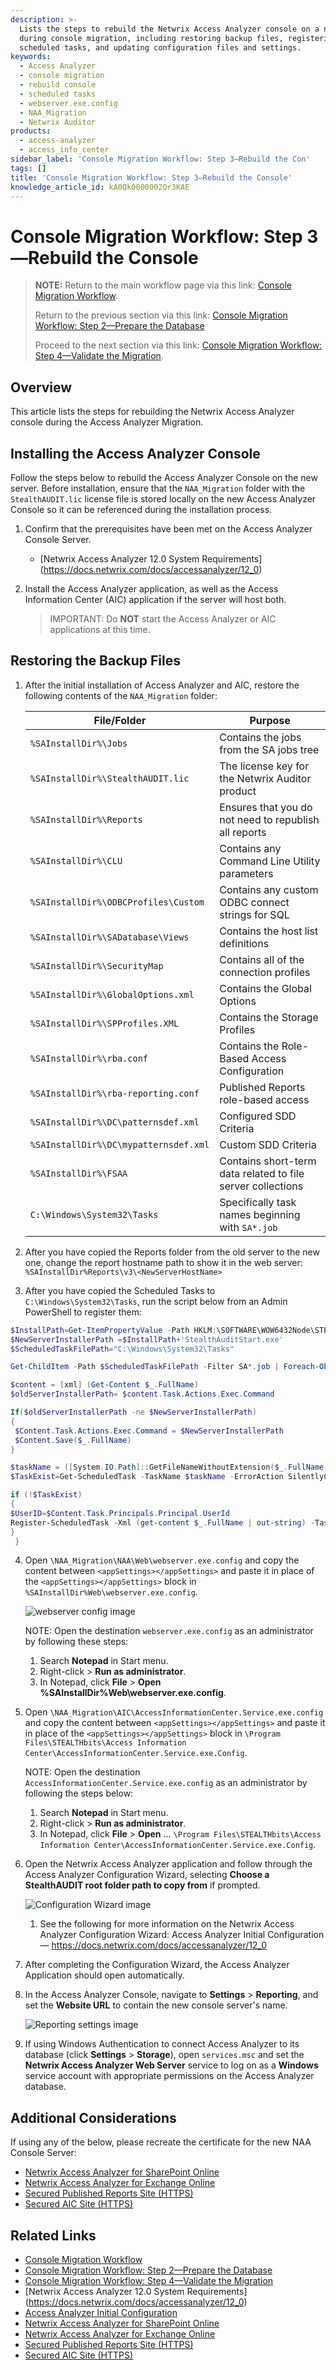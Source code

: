 ```yaml
---
description: >-
  Lists the steps to rebuild the Netwrix Access Analyzer console on a new server
  during console migration, including restoring backup files, registering
  scheduled tasks, and updating configuration files and settings.
keywords:
  - Access Analyzer
  - console migration
  - rebuild console
  - scheduled tasks
  - webserver.exe.config
  - NAA_Migration
  - Netwrix Auditor
products:
  - access-analyzer
  - access_info_center
sidebar_label: 'Console Migration Workflow: Step 3—Rebuild the Con'
tags: []
title: 'Console Migration Workflow: Step 3—Rebuild the Console'
knowledge_article_id: kA0Qk0000002Or3KAE
---
```


# Console Migration Workflow: Step 3—Rebuild the Console

> **NOTE:** Return to the main workflow page via this link: [Console Migration Workflow](/docs/kb/accessanalyzer/console-migration-workflow.md).
>
> Return to the previous section via this link: [Console Migration Workflow: Step 2—Prepare the Database](/docs/kb/accessanalyzer/console-migration-workflow.md)
>
> Proceed to the next section via this link: [Console Migration Workflow: Step 4—Validate the Migration](/docs/kb/accessanalyzer/console-migration-workflow.md).
## Overview

This article lists the steps for rebuilding the Netwrix Access Analyzer console during the Access Analyzer Migration.

## Installing the Access Analyzer Console

Follow the steps below to rebuild the Access Analyzer Console on the new server. Before installation, ensure that the `NAA_Migration` folder with the `StealthAUDIT.lic` license file is stored locally on the new Access Analyzer Console so it can be referenced during the installation process.

1. Confirm that the prerequisites have been met on the Access Analyzer Console Server.
   - [Netwrix Access Analyzer 12.0 System Requirements] (https://docs.netwrix.com/docs/accessanalyzer/12_0)
2. Install the Access Analyzer application, as well as the Access Information Center (AIC) application if the server will host both.

   > IMPORTANT: Do **NOT** start the Access Analyzer or AIC applications at this time.

## Restoring the Backup Files

1. After the initial installation of Access Analyzer and AIC, restore the following contents of the `NAA_Migration` folder:

   | File/Folder | Purpose |
   |-------------|---------|
   | `%SAInstallDir%\Jobs` | Contains the jobs from the SA jobs tree |
   | `%SAInstallDir%\StealthAUDIT.lic` | The license key for the Netwrix Auditor product |
   | `%SAInstallDir%\Reports` | Ensures that you do not need to republish all reports |
   | `%SAInstallDir%\CLU` | Contains any Command Line Utility parameters |
   | `%SAInstallDir%\ODBCProfiles\Custom` | Contains any custom ODBC connect strings for SQL |
   | `%SAInstallDir%\SADatabase\Views` | Contains the host list definitions |
   | `%SAInstallDir%\SecurityMap` | Contains all of the connection profiles |
   | `%SAInstallDir%\GlobalOptions.xml` | Contains the Global Options |
   | `%SAInstallDir%\SPProfiles.XML` | Contains the Storage Profiles |
   | `%SAInstallDir%\rba.conf` | Contains the Role-Based Access Configuration |
   | `%SAInstallDir%\rba-reporting.conf` | Published Reports role-based access |
   | `%SAInstallDir%\DC\patternsdef.xml` | Configured SDD Criteria |
   | `%SAInstallDir%\DC\mypatternsdef.xml` | Custom SDD Criteria |
   | `%SAInstallDir%\FSAA` | Contains short-term data related to file server collections |
   | `C:\Windows\System32\Tasks` | Specifically task names beginning with `SA*.job` |

2. After you have copied the Reports folder from the old server to the new one, change the report hostname path to show it in the web server:
   ` %SAInstallDir%Reports\v3\<NewServerHostName>`

3. After you have copied the Scheduled Tasks to `C:\Windows\System32\Tasks`, run the script below from an Admin PowerShell to register them:

```powershell
$InstallPath=Get-ItemPropertyValue -Path HKLM:\SOFTWARE\WOW6432Node\STEALTHbits\StealthAUDIT -Name 'InstallPath'
$NewServerInstallerPath =$InstallPath+'StealthAuditStart.exe'
$ScheduledTaskFilePath="C:\Windows\System32\Tasks"

Get-ChildItem -Path $ScheduledTaskFilePath -Filter SA*.job | Foreach-Object {

$content = [xml] (Get-Content $_.FullName)
$oldServerInstallerPath= $content.Task.Actions.Exec.Command

If($oldServerInstallerPath -ne $NewServerInstallerPath)
{
 $Content.Task.Actions.Exec.Command = $NewServerInstallerPath
 $Content.Save($_.FullName)
}

$taskName = ([System.IO.Path]::GetFileNameWithoutExtension($_.FullName))
$TaskExist=Get-ScheduledTask -TaskName $taskName -ErrorAction SilentlyContinue

if (!$TaskExist)
{
$UserID=$Content.Task.Principals.Principal.UserId
Register-ScheduledTask -Xml (get-content $_.FullName | out-string) -TaskName $taskName -User $UserID -Force
}
 }
```

4. Open `\NAA_Migration\NAA\Web\webserver.exe.config` and copy the content between `<appSettings></appSettings>` and paste it in place of the `<appSettings></appSettings>` block in `%SAInstallDir%Web\webserver.exe.config`.

   ![webserver config image](images/ka0Qk000000FDY1_0EMQk00000CFkgO.png)

   NOTE: Open the destination `webserver.exe.config` as an administrator by following these steps:

   1. Search **Notepad** in Start menu.
   2. Right-click > **Run as administrator**.
   3. In Notepad, click **File** > **Open %SAInstallDir%Web\webserver.exe.config**.

5. Open `\NAA_Migration\AIC\AccessInformationCenter.Service.exe.config` and copy the content between `<appSettings></appSettings>` and paste it in place of the `<appSettings></appSettings>` block in `\Program Files\STEALTHbits\Access Information Center\AccessInformationCenter.Service.exe.Config`.

   NOTE: Open the destination `AccessInformationCenter.Service.exe.config` as an administrator by following the steps below:

   1. Search **Notepad** in Start menu.
   2. Right-click > **Run as administrator**.
   3. In Notepad, click **File** > **Open** … `\Program Files\STEALTHbits\Access Information Center\AccessInformationCenter.Service.exe.Config`.

6. Open the Netwrix Access Analyzer application and follow through the Access Analyzer Configuration Wizard, selecting **Choose a StealthAUDIT root folder path to copy from** if prompted.

   ![Configuration Wizard image](images/ka0Qk000000FDY1_0EMQk00000CFxaL.png)

   1. See the following for more information on the Netwrix Access Analyzer Configuration Wizard: Access Analyzer Initial Configuration — https://docs.netwrix.com/docs/accessanalyzer/12_0

7. After completing the Configuration Wizard, the Access Analyzer Application should open automatically.

8. In the Access Analyzer Console, navigate to **Settings** > **Reporting**, and set the **Website URL** to contain the new console server's name.

   ![Reporting settings image](images/ka0Qk000000FDY1_0EMQk00000CFqfK.png)

9. If using Windows Authentication to connect Access Analyzer to its database (click **Settings** > **Storage**), open `services.msc` and set the **Netwrix Access Analyzer Web Server** service to log on as a **Windows** service account with appropriate permissions on the Access Analyzer database.

## Additional Considerations

If using any of the below, please recreate the certificate for the new NAA Console Server:

- [Netwrix Access Analyzer for SharePoint Online](https://docs.netwrix.com/docs/accessanalyzer/12_0/requirements/sharepoint/sharepoint/sharepointonline/activity)
- [Netwrix Access Analyzer for Exchange Online](https://docs.netwrix.com/docs/accessanalyzer/12_0/requirements/exchange/exchangeonline/access)
- [Secured Published Reports Site (HTTPS)](https://docs.netwrix.com/docs/accessanalyzer/12_0/admin/settings/access/rolebased/securereports)
- [Secured AIC Site (HTTPS)](https://docs.netwrix.com/docs/accessinformationcenter/12_0/installation/secure)
## Related Links

- [Console Migration Workflow](/docs/kb/accessanalyzer/console-migration-workflow.md)
- [Console Migration Workflow: Step 2—Prepare the Database](/docs/kb/accessanalyzer/console-migration-workflow.md)
- [Console Migration Workflow: Step 4—Validate the Migration](/docs/kb/accessanalyzer/console-migration-workflow.md)
- [Netwrix Access Analyzer 12.0 System Requirements] (https://docs.netwrix.com/docs/accessanalyzer/12_0)
- [Access Analyzer Initial Configuration](https://docs.netwrix.com/docs/accessanalyzer/12_0)
- [Netwrix Access Analyzer for SharePoint Online](https://docs.netwrix.com/docs/accessanalyzer/12_0/requirements/sharepoint/sharepoint/sharepointonline/activity)
- [Netwrix Access Analyzer for Exchange Online](https://docs.netwrix.com/docs/accessanalyzer/12_0/requirements/exchange/exchangeonline/access)
- [Secured Published Reports Site (HTTPS)](https://docs.netwrix.com/docs/accessanalyzer/12_0/admin/settings/access/rolebased/securereports)
- [Secured AIC Site (HTTPS)](https://docs.netwrix.com/docs/accessinformationcenter/12_0/installation/secure)
